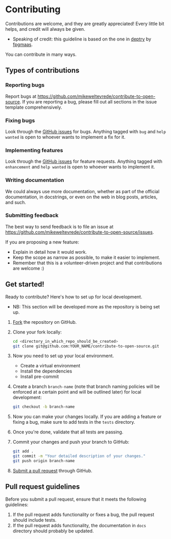 # Contributing
Contributions are welcome, and they are greatly appreciated! Every little bit helps, and credit will always be given.
- Speaking of credit: this guideline is based on the one in [deptry](https://github.com/fpgmaas/deptry/blob/main/docs/contributing.md) by [fpgmaas](https://github.com/fpgmaas).

You can contribute in many ways.

## Types of contributions

### Reporting bugs
Report bugs at https://github.com/mikeweltevrede/contribute-to-open-source. If you are reporting a bug, please fill out all sections in the issue template comprehensively.

### Fixing bugs
Look through the [GitHub issues](https://github.com/mikeweltevrede/contribute-to-open-source/issues) for bugs. Anything tagged with `bug` and `help wanted` is open to whoever wants to implement a fix for it.

### Implementing features
Look through the [GitHub issues](https://github.com/mikeweltevrede/contribute-to-open-source/issues) for feature requests. Anything tagged with `enhancement` and `help wanted` is open to whoever wants to implement it.

### Writing documentation
We could always use more documentation, whether as part of the official documentation, in docstrings, or even on the web in blog posts, articles, and such.

### Submitting feedback
The best way to send feedback is to file an issue at https://github.com/mikeweltevrede/contribute-to-open-source/issues.

If you are proposing a new feature:
* Explain in detail how it would work.
* Keep the scope as narrow as possible, to make it easier to implement.
* Remember that this is a volunteer-driven project and that contributions are welcome :)

## Get started!
Ready to contribute? Here's how to set up for local development.
- NB: This section will be developed more as the repository is being set up.

1. [Fork](https://github.com/mikeweltevrede/contribute-to-open-source/fork) the repository on GitHub.

1. Clone your fork locally:
    ```bash
    cd <directory_in_which_repo_should_be_created>
    git clone git@github.com:YOUR_NAME/contribute-to-open-source.git
    ```

1. Now you need to set up your local environment.
    - Create a virtual environment
    - Install the dependencies
    - Install pre-commit

1. Create a branch `branch-name` (note that branch naming policies will be enforced at a certain point and will be outlined later) for local development:
    ```bash
    git checkout -b branch-name
    ```

1. Now you can make your changes locally. If you are adding a feature or fixing a bug, make sure to add tests in the `tests` directory.

1. Once you're done, validate that all tests are passing.

1. Commit your changes and push your branch to GitHub:
    ```bash
    git add .
    git commit -m "Your detailed description of your changes."
    git push origin branch-name
    ```

1. [Submit a pull request](https://github.com/mikeweltevrede/contribute-to-open-source/pulls) through GitHub.

## Pull request guidelines
Before you submit a pull request, ensure that it meets the following guidelines:

1. If the pull request adds functionality or fixes a bug, the pull request should include tests.
1. If the pull request adds functionality, the documentation in `docs` directory should probably be updated.
